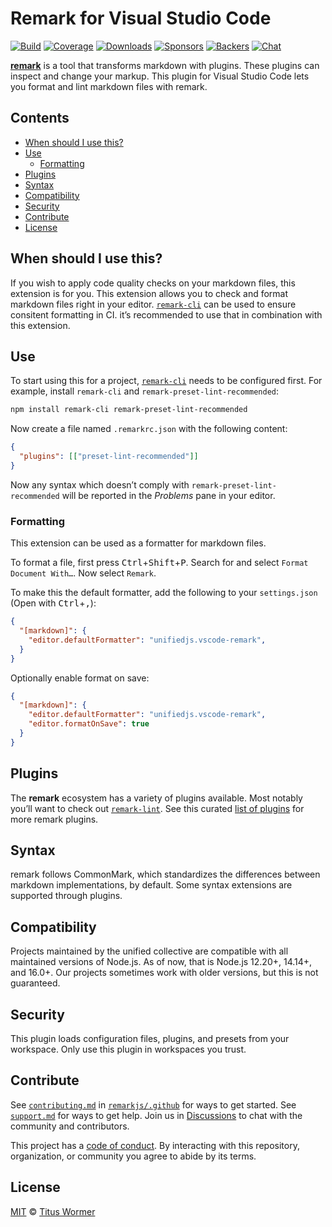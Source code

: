 # Remark for Visual Studio Code

[![Build][build-badge]][build]
[![Coverage][coverage-badge]][coverage]
[![Downloads][downloads-badge]][downloads]
[![Sponsors][sponsors-badge]][collective]
[![Backers][backers-badge]][collective]
[![Chat][chat-badge]][chat]

**[remark][]** is a tool that transforms markdown with plugins.
These plugins can inspect and change your markup.
This plugin for Visual Studio Code lets you format and lint markdown files with
remark.

## Contents

*   [When should I use this?](#when-should-i-use-this)
*   [Use](#use)
    *   [Formatting](#formatting)
*   [Plugins](#plugins)
*   [Syntax](#syntax)
*   [Compatibility](#compatibility)
*   [Security](#security)
*   [Contribute](#contribute)
*   [License](#license)

## When should I use this?

If you wish to apply code quality checks on your markdown files, this extension
is for you.
This extension allows you to check and format markdown files right in your
editor.
[`remark-cli`][remark-cli] can be used to ensure consitent formatting in CI.
it’s recommended to use that in combination with this extension.

## Use

To start using this for a project, [`remark-cli`][remark-cli] needs to be
configured first.
For example, install `remark-cli` and `remark-preset-lint-recommended`:

```sh
npm install remark-cli remark-preset-lint-recommended
```

Now create a file named `.remarkrc.json` with the following content:

```json
{
  "plugins": [["preset-lint-recommended"]]
}
```

Now any syntax which doesn’t comply with `remark-preset-lint-recommended` will
be reported in the *Problems* pane in your editor.

### Formatting

This extension can be used as a formatter for markdown files.

To format a file, first press <kbd>Ctrl</kbd>+<kbd>Shift</kbd>+<kbd>P</kbd>.
Search for and select `Format Document With…`.
Now select `Remark`.

To make this the default formatter, add the following to your `settings.json`
(Open with <kbd>Ctrl</kbd>+<kbd>,</kbd>):

```json
{
  "[markdown]": {
    "editor.defaultFormatter": "unifiedjs.vscode-remark",
  }
}
```

Optionally enable format on save:

```json
{
  "[markdown]": {
    "editor.defaultFormatter": "unifiedjs.vscode-remark",
    "editor.formatOnSave": true
  }
}
```

## Plugins

The **remark** ecosystem has a variety of plugins available.
Most notably you’ll want to check out [`remark-lint`][remark-lint].
See this curated [list of plugins][list-of-plugins] for more remark plugins.

## Syntax

remark follows CommonMark, which standardizes the differences between markdown
implementations, by default.
Some syntax extensions are supported through plugins.

## Compatibility

Projects maintained by the unified collective are compatible with all maintained
versions of Node.js.
As of now, that is Node.js 12.20+, 14.14+, and 16.0+.
Our projects sometimes work with older versions, but this is not guaranteed.

## Security

This plugin loads configuration files, plugins, and presets from your workspace.
Only use this plugin in workspaces you trust.

## Contribute

See [`contributing.md`][contributing] in [`remarkjs/.github`][health] for ways
to get started.
See [`support.md`][support] for ways to get help.
Join us in [Discussions][chat] to chat with the community and contributors.

This project has a [code of conduct][coc].
By interacting with this repository, organization, or community you agree to
abide by its terms.

## License

[MIT](license) © [Titus Wormer](https://wooorm.com)

<!-- Definitions -->

[build-badge]: https://github.com/remarkjs/vscode-remark/workflows/main/badge.svg

[build]: https://github.com/remarkjs/vscode-remark/actions

[coverage-badge]: https://img.shields.io/codecov/c/github/remarkjs/vscode-remark.svg

[coverage]: https://codecov.io/github/remarkjs/vscode-remark

[downloads-badge]: https://img.shields.io/visual-studio-marketplace/d/unifiedjs.vscode-remark

[downloads]: https://marketplace.visualstudio.com/items?itemName=unifiedjs.vscode-remark

[chat-badge]: https://img.shields.io/badge/chat-discussions-success.svg

[chat]: https://github.com/remarkjs/remark/discussions

[sponsors-badge]: https://opencollective.com/unified/sponsors/badge.svg

[backers-badge]: https://opencollective.com/unified/backers/badge.svg

[health]: https://github.com/remarkjs/.github

[contributing]: https://github.com/remarkjs/.github/blob/main/contributing.md

[support]: https://github.com/remarkjs/.github/blob/main/support.md

[coc]: https://github.com/remarkjs/.github/blob/main/code-of-conduct.md

[collective]: https://opencollective.com/unified

[remark-lint]: https://github.com/remarkjs/remark-lint

[remark]: https://github.com/remarkjs/remark

[remark-cli]: https://github.com/remarkjs/remark/tree/main/packages/remark-cli

[list-of-plugins]: https://github.com/remarkjs/remark/blob/main/doc/plugins.md
